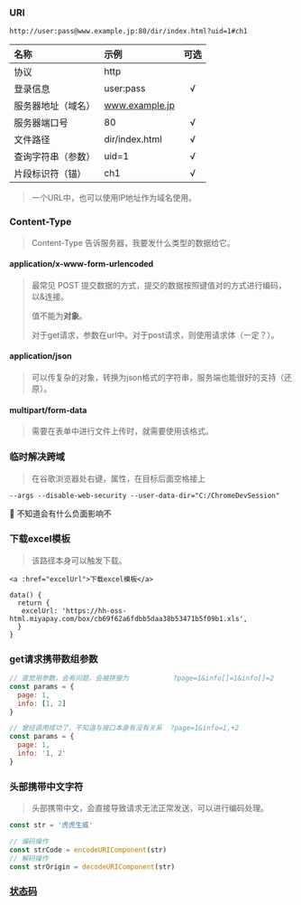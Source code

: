 ### URI

```
http://user:pass@www.example.jp:80/dir/index.html?uid=1#ch1
```

名称 | 示例 | 可选
:- | :- | :-:
协议 | http |
登录信息 | user:pass | √
服务器地址（域名） | www.example.jp |
服务器端口号 | 80 | √
文件路径 | dir/index.html | √
查询字符串（参数） | uid=1 | √
片段标识符（锚） | ch1 | √

> 一个URL中，也可以使用IP地址作为域名使用。



### Content-Type

> Content-Type 告诉服务器，我要发什么类型的数据给它。



#### **application/x-www-form-urlencoded** 

> 最常见 POST 提交数据的方式，提交的数据按照键值对的方式进行编码，以&连接。
>
> 值不能为**对象**。
>
> 对于get请求，参数在url中。对于post请求，则使用请求体（一定？）。



#### **application/json** 

> 可以传复杂的对象，转换为json格式的字符串，服务端也能很好的支持（还原）。



#### multipart/form-data

> 需要在表单中进行文件上传时，就需要使用该格式。



### 临时解决跨域

> 在谷歌浏览器处右键，属性，在目标后面空格接上

```
--args --disable-web-security --user-data-dir="C:/ChromeDevSession"
```

:octopus: 不知道会有什么负面影响不



### 下载excel模板

> 该路径本身可以触发下载。

```react
<a :href="excelUrl">下载excel模板</a>

data() {
  return {
   excelUrl: 'https://hh-oss-html.miyapay.com/box/cb69f62a6fdbb5daa38b53471b5f09b1.xls',
  }
}
```



### get请求携带数组参数

```javascript
// 直觉用参数，会有问题，会被拼接为           ?page=1&info[]=1&info[]=2
const params = {
  page: 1,
  info: [1, 2]
}

// 曾经调用成功了，不知道与接口本身有没有关系  ?page=1&info=1,+2
const params = {
  page: 1,
  info: '1, 2'
}
```



### 头部携带中文字符

> 头部携带中文，会直接导致请求无法正常发送，可以进行编码处理。

```javascript
const str = '虎虎生威'

// 编码操作
const strCode = encodeURIComponent(str)
// 解码操作
const strOrigin = decodeURIComponent(str)
```



### [状态码](https://www.koajs.com.cn/#response)




